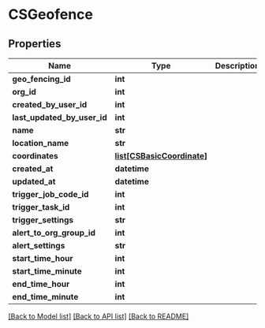 # CSGeofence

## Properties
Name | Type | Description | Notes
------------ | ------------- | ------------- | -------------
**geo_fencing_id** | **int** |  | [optional] 
**org_id** | **int** |  | [optional] 
**created_by_user_id** | **int** |  | [optional] 
**last_updated_by_user_id** | **int** |  | [optional] 
**name** | **str** |  | [optional] 
**location_name** | **str** |  | [optional] 
**coordinates** | [**list[CSBasicCoordinate]**](CSBasicCoordinate.md) |  | [optional] 
**created_at** | **datetime** |  | [optional] 
**updated_at** | **datetime** |  | [optional] 
**trigger_job_code_id** | **int** |  | [optional] 
**trigger_task_id** | **int** |  | [optional] 
**trigger_settings** | **str** |  | [optional] 
**alert_to_org_group_id** | **int** |  | [optional] 
**alert_settings** | **str** |  | [optional] 
**start_time_hour** | **int** |  | [optional] 
**start_time_minute** | **int** |  | [optional] 
**end_time_hour** | **int** |  | [optional] 
**end_time_minute** | **int** |  | [optional] 

[[Back to Model list]](../README.md#documentation-for-models) [[Back to API list]](../README.md#documentation-for-api-endpoints) [[Back to README]](../README.md)


